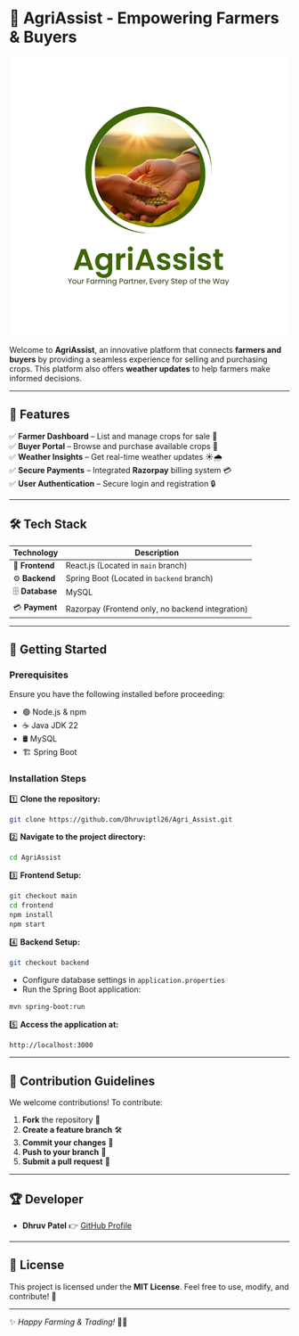 # 🌾 AgriAssist - Empowering Farmers & Buyers

![AgriAssist Logo](https://raw.githubusercontent.com/Dhruviptl26/Agri_Assist/main/logo.png)

Welcome to **AgriAssist**, an innovative platform that connects **farmers and buyers** by providing a seamless experience for selling and purchasing crops. This platform also offers **weather updates** to help farmers make informed decisions.

---

## 🌟 Features
✅ **Farmer Dashboard** – List and manage crops for sale 🌾  
✅ **Buyer Portal** – Browse and purchase available crops 🛒  
✅ **Weather Insights** – Get real-time weather updates ☀️🌧️  
✅ **Secure Payments** – Integrated **Razorpay** billing system 💳  
✅ **User Authentication** – Secure login and registration 🔒  

---

## 🛠️ Tech Stack
| **Technology** | **Description** |
|--------------|----------------|
| 🎨 **Frontend** | React.js (Located in `main` branch) |
| ⚙️ **Backend** | Spring Boot (Located in `backend` branch) |
| 🗄️ **Database** | MySQL |
| 💳 **Payment** | Razorpay (Frontend only, no backend integration) |

---

## 🚀 Getting Started
### **Prerequisites**
Ensure you have the following installed before proceeding:
- 🟢 Node.js & npm
- ☕ Java JDK 22
- 🛢️ MySQL
- 🏗️ Spring Boot

### **Installation Steps**
1️⃣ **Clone the repository:**
   ```sh
   git clone https://github.com/Dhruviptl26/Agri_Assist.git
   ```
2️⃣ **Navigate to the project directory:**
   ```sh
   cd AgriAssist
   ```
3️⃣ **Frontend Setup:**
   ```sh
   git checkout main
   cd frontend
   npm install
   npm start
   ```
4️⃣ **Backend Setup:**
   ```sh
   git checkout backend
   ```
   - Configure database settings in `application.properties`
   - Run the Spring Boot application:
   ```sh
   mvn spring-boot:run
   ```
5️⃣ **Access the application at:**
   ```sh
   http://localhost:3000
   ```

---

## 🤝 Contribution Guidelines
We welcome contributions! To contribute:
1. **Fork** the repository 🍴
2. **Create a feature branch** 🛠️
3. **Commit your changes** 💾
4. **Push to your branch** 🚀
5. **Submit a pull request** 🔄

---

## 🏆 Developer
- **Dhruv Patel** 👉 [GitHub Profile](https://github.com/Dhruviptl26)

---

## 📜 License
This project is licensed under the **MIT License**. Feel free to use, modify, and contribute! 🎉

---

✨ *Happy Farming & Trading!* 🚜🌾

